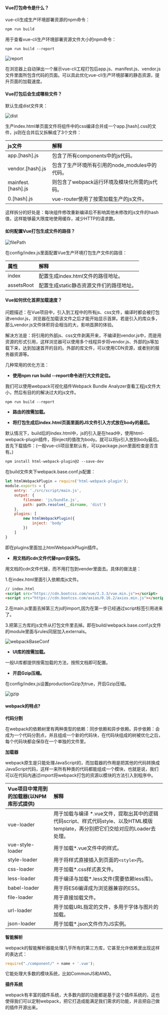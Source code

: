 #### Vue打包命令是什么？
vue-cli生成生产环境部署资源的npm命令：


```html
npm run build 
```


用于查看vue-cli生产环境部署资源文件大小的npm命令：


```html
npm run build --report
```


![report](/images/Web/report.jpg)


在浏览器上自动弹出一个展示vue-cli工程打包后app.js、manifest.js、vendor.js文件里面所包含代码的页面。可以具此优化vue-cli生产环境部署的静态资源，提升页面的加载速度。


#### Vue打包后会生成哪些文件？


默认生成dist文件夹：


![dist](/images/Web/dist.jpg)


生产index.html单页面文件将组件中的css编译合并成一个app.[hash].css的文件，js则在合并后又拆解成了3个文件：


| js文件 | 解释 | 
| :----- | :----- | 
|app.[hash].js|包含了所有components中的js代码。|
|vendor.[hash].js|包含了生产环境所有引用的node_modules中的代码。|
|mainfest.[hash].js|则包含了webpack运行环境及模块化所需的js代码。|
|0.[hash].js|vue-router使用了按需加载生产的js文件。|


这样拆分的好处是：每块组件修改重新编译后不影响其他未修改的js文件的hash值，这样能够最大限度地使用缓存，减少HTTP的请求数。


#### 如何配置Vue打包生成文件的路径？
![filePath](/images/Web/filePath.jpg)


在config/index.js里面配置Vue生产环境打包生产文件的路径：


| 属性 | 解释 | 
| :----- | :----- | 
|index|配置生成index.html文件的路径地址。|
|assetsRoot|配置生成static静态资源文件们的路径地址。|


#### Vue如何优化首屏加载速度？
问题描述：在Vue项目中，引入到工程中的所有js、css文件，编译时都会被打包进vendor.js，浏览器在加载该文件之后才能开始显示首屏。若是引入的库众多，那么vendor.js文件体积将会相当的大，影响首屏的体验。


解决方法是：将引用的外部js、css文件剥离开来，不编译到vendor.js中，而是用资源的形式引用，这样浏览器可以使用多个线程异步将vendor.js、外部的js等加载下来，达到加速首开的目的。外部的库文件，可以使用CDN资源，或者别的服务器资源等。


几种常用的优化方法：


* **使用npm run build --report命令进行大文件定位。**


我们可以使用webpack可视化插件Webpack Bundle Analyzer查看工程js文件大小，然后有目的的解决过大的js文件。


```html
npm run build --report
```


* **路由的按需加载。**


* **将打包生成后index.html页面里面的JS文件引入方式放在body的最后。**


默认情况下，build后的index.html中，js的引入是在head中，使用html-webpack-plugin插件，将inject的值改为body。就可以将js引入放到body最后。首先下载插件：(一般vue-cli项目里默认有，可以package.json里面检查是否含有。)


```html
npm install html-webpack-plugin@2 --save-dev
```


在build文件夹下webpack.base.conf.js配置：


```javascript
let htmlWebpackPlugin = require('html-webpack-plugin');
module.exports = {
    entry: './src/script/main.js',
    output: {
        filename: 'js/bundle.js',
        path: path.resolve(__dirname, 'dist')
    },
    plugins: [
        new htmlWebpackPlugin({
            inject: 'body'
        })
    ]
}
```


即在plugins里面加上htmlWebpackPlugin插件。


* **用文档的cdn文件代替npm安装包。**


用文档的cdn文件代替，而不用打包到vender里面去。具体的做法是：


1.在index.html里面引入依赖库js文件。


```html
// index.html
<script src="https://cdn.bootcss.com/vue/2.3.3/vue.min.js"></script>
<script src="https://cdn.bootcss.com/axios/0.16.2/axios.min.js"></script>
```


2.在main.js里面去掉第三方js的import,因为在第一步已经通过script标签引用进来了。


3.把第三方库的js文件从打包文件里去掉。即在build/webpack.base.conf.js文件的module里面与rules同层加入externals。


![webpackBaseConf](/images/Web/webpackBaseConf.png)


* **UI库的按需加载。**


一般UI库都提供按需加载的方法，按照文档即可配置。


* **开启Gzip压缩。**


在config/index.js设置productionGzip为true，开启Gzip压缩。


![gzip](/images/Web/gzip.jpg)


#### webpack的特点?
**代码分割**


在webpack的依赖树里有两种类型的依赖：<span class='forest-green'>同步依赖</span>和<span class='forest-green'>异步依赖</span>。异步依赖：会成为一个代码分割点，并且组成一个新的代码块，在代码块组成的树被优化之后，每个代码块都会保存在一个单独的文件里。


**加载器**


webpack原生是只能处理JavaScript的，而加载器的作用是把其他的代码转换成JavaScript代码，这样一来所有种类的代码都能组成一个模块，也就是说，我们可以在代码内通过import将webpack打包的资源以模块的方法引入到程序中。


| Vue项目中常用到的加载器(以NPM库形式提供) | 解释 | 
| :----- | :----- | 
|vue-loader|用于加载与编译 *.vue文件，提取出其中的逻辑代码script、样式代码style、以及HTML模版template，再分别把它们交给对应的Loader去处理。|
|vue-style-loader|用于加载*.vue文件中的样式。|
|style-loader|用于将样式直接插入到页面的`<style>`内。|
|css-loader|用于加载*.css样式表文件。|
|less-loader|用于编译与加载*.less文件(需要依赖less库)。|
|babel-loader|用于将ES6编译成为浏览器兼容的ES5。|
|file-loader|用于直接加载文件。|
|url-loader|用于加载URL指定的文件，多用于字体与图片的加载。|
|json-loader|用于加载*.json文件作为JS实例。|


**智能解析**


webpack的智能解析器能处理几乎所有的第三方库，它甚至允许依赖里出现这样的表达式：


```javascript
require("./component/" + name + '.vue');
```


它能处理大多数的模块系统，比如CommonJS和AMD。


**插件系统**


webpack有丰富的插件系统，大多数内部的功能都是基于这个插件系统的，这也使得我们可以定制webpack，把它打造成能满足我们需求的功能，并且把自己做的插件开源出来。